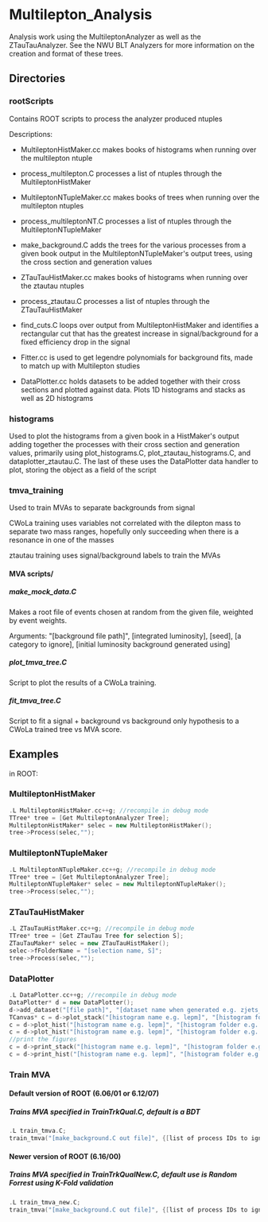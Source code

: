 # Multilepton_Analysis
Analysis work using the MultileptonAnalyzer as well as the ZTauTauAnalyzer.
See the NWU BLT Analyzers for more information on the creation and format of these trees.

## Directories
### rootScripts
Contains ROOT scripts to process the analyzer produced ntuples

Descriptions:

- MultileptonHistMaker.cc makes books of histograms when running over the multilepton ntuple

- process_multilepton.C processes a list of ntuples through the MultileptonHistMaker

- MultileptonNTupleMaker.cc makes books of trees when running over the multilepton ntuples

- process_multileptonNT.C processes a list of ntuples through the MultileptonNTupleMaker

- make_background.C adds the trees for the various processes from a given book output in the
MultileptonNTupleMaker's output trees, using the cross section and generation values

- ZTauTauHistMaker.cc makes books of histograms when running over the ztautau ntuples

- process_ztautau.C processes a list of ntuples through the ZTauTauHistMaker

- find_cuts.C loops over output from MultileptonHistMaker and identifies a rectangular
cut that has the greatest increase in signal/background for a fixed efficiency drop
in the signal

- Fitter.cc is used to get legendre polynomials for background fits, made to match up
with Multilepton studies

- DataPlotter.cc holds datasets to be added together with their cross sections and plotted
against data. Plots 1D histograms and stacks as well as 2D histograms

### histograms
Used to plot the histograms from a given book in a HistMaker's output
adding together the processes with their cross section and generation values, primarily
using plot_histograms.C, plot_ztautau_histograms.C, and dataplotter_ztautau.C. The last of
these uses the DataPlotter data handler to plot, storing the object as a field of the script

### tmva_training
Used to train MVAs to separate backgrounds from signal

CWoLa training uses variables not correlated with the dilepton mass to separate two mass ranges,
hopefully only succeeding when there is a resonance in one of the masses

ztautau training uses signal/background labels to train the MVAs

#### MVA scripts/
##### make_mock_data.C

Makes a root file of events chosen at random from the given file, weighted by event weights.

Arguments: "[background file path]", [integrated luminosity], [seed], [a category to ignore],
[initial luminosity background generated using]

##### plot_tmva_tree.C

Script to plot the results of a CWoLa training.

##### fit_tmva_tree.C

Script to fit a signal + background vs background only hypothesis to a CWoLa trained tree vs MVA score.


## Examples

in ROOT:
### MultileptonHistMaker
```c++
.L MultileptonHistMaker.cc++g; //recompile in debug mode
TTree* tree = [Get MultileptonAnalyzer Tree];
MultileptonHistMaker* selec = new MultileptonHistMaker();
tree->Process(selec,"");
```

### MultileptonNTupleMaker
```c++
.L MultileptonNTupleMaker.cc++g; //recompile in debug mode
TTree* tree = [Get MultileptonAnalyzer Tree];
MultileptonNTupleMaker* selec = new MultileptonNTupleMaker();
tree->Process(selec,"");
  ```
  
### ZTauTauHistMaker
```c++
.L ZTauTauHistMaker.cc++g; //recompile in debug mode
TTree* tree = [Get ZTauTau Tree for selection S];
ZTauTauMaker* selec = new ZTauTauHistMaker();
selec->fFolderName = "[selection name, S]";
tree->Process(selec,"");
```

### DataPlotter
```c++
.L DataPlotter.cc++g; //recompile in debug mode
DataPlotter* d = new DataPlotter();
d->add_dataset("[file path]", "[dataset name when generated e.g. zjets_m-50]", "[Label e.g. Z+Jets]", [0 if MC 1 if Data], [xsec in pb^-1], [true if signal false if background]);
TCanvas* c = d->plot_stack("[histogram name e.g. lepm]", "[histogram folder e.g. event]", [histogram set number]);
c = d->plot_hist("[histogram name e.g. lepm]", "[histogram folder e.g. event]", [histogram set number]);
c = d->plot_hist("[histogram name e.g. lepm]", "[histogram folder e.g. event]", [histogram set number], [xmin], [xmax]);
//print the figures
c = d->print_stack("[histogram name e.g. lepm]", "[histogram folder e.g. event]", [histogram set number]);
c = d->print_hist("[histogram name e.g. lepm]", "[histogram folder e.g. event]", [histogram set number]);
```

### Train MVA

#### Default version of ROOT (6.06/01 or 6.12/07)

##### Trains MVA specified in TrainTrkQual.C, default is a BDT 
```c++
.L train_tmva.C;
train_tmva("[make_background.C out file]", {[list of process IDs to ignore]}");
```

#### Newer version of ROOT (6.16/00)

##### Trains MVA specified in TrainTrkQualNew.C, default use is Random Forrest using K-Fold validation
```c++
.L train_tmva_new.C;
train_tmva("[make_background.C out file]", {[list of process IDs to ignore]}");
```


 

